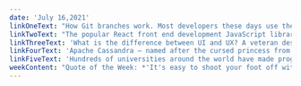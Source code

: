 ```yaml
---
date: 'July 16,2021'
linkOneText: "How Git branches work. Most developers these days use the Git version control system to store their code and collaborate with other developers. And branches are one of the hardest Git concepts to learn. This crash course will explain Local VS Remote branches, how to create them, merging VS rebasing, and how the whole 'detached head' thing works. (30 minute YouTube course): https://www.freecodecamp.org/news/how-git-branches-work/"
linkTwoText: "The popular React front end development JavaScript library has a ton of new features coming soon. Learn what's new in React 18 Alpha: Concurrency, Batching, the Transition API, and more. (12 minute read): https://www.freecodecamp.org/news/whats-new-in-react-18/"
linkThreeText: 'What is the difference between UI and UX? A veteran designer breaks down the two disciplines of User Experience Design and User Interface Design, and shows how the fields have diverged over the past decade. (15 minute read): https://www.freecodecamp.org/news/ui-ux-design-guide/'
linkFourText: 'Apache Cassandra — named after the cursed princess from Greek mythology — is one of the most popular NoSQL databases. Apple, Netflix, and even CERN use it to handle large amounts of data. This course will give you an in-depth primer to Cassandra, including data modeling, migrations, and clusters. (45 minute read): https://www.freecodecamp.org/news/the-apache-cassandra-beginner-tutorial/'
linkFiveText: 'Hundreds of universities around the world have made programming and computer science courses openly available on the web. My friend Dhawal has compiled 760 of these courses that you can consider starting this summer. (browsable list): https://www.freecodecamp.org/news/free-online-programming-cs-courses/'
weekContent: "Quote of the Week: *'It's easy to shoot your foot off with Git. But it's also easy to revert to a previous foot, then merge it with your current leg.'* — Jack William Bell, Software Engineer and Git user"
---
```


